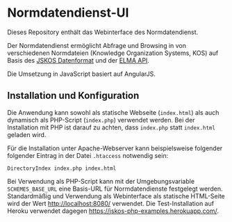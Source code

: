 # Normdatendienst-UI

Dieses Repository enthält das Webinterface des Normdatendienst.

Der Normdatendienst ermöglicht Abfrage und Browsing in von verschiedenen
Normdateien (Knowledge Organization Systems, KOS) auf Basis des
[JSKOS Datenformat](https://gbv.github.io/jskos/) und der 
[ELMA API](http://gbv.github.io/elma/).

Die Umsetzung in JavaScript basiert auf AngularJS.

## Installation und Konfiguration

Die Anwendung kann sowohl als statische Webseite (`index.html`) als auch
dynamisch als PHP-Script (`index.php`) verwendet werden. Bei der Installation
mit PHP ist darauf zu achten, dass `index.php` statt `index.html` geladen wird.

Für die Installation unter Apache-Webserver kann beispielsweise folgender
folgender Eintrag in der Datei `.htaccess` notwendig sein:

    DirectoryIndex index.php index.html 

Bei Verwendung als PHP-Script kann mit der Umgebungsvariable `SCHEMES_BASE_URL`
eine Basis-URL für Normdatendienste festgelegt werden.  Standardmäßig und
Verwendung als Webinterface als statische HTML-Seite wird der Wert
<http://localhost:8080/> verwendet. Die Test-Installation auf Heroku
verwendet dagegen <https://jskos-php-examples.herokuapp.com/>.

